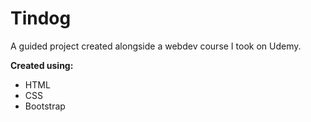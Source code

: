 # Tindog
A guided project created alongside a webdev course I took on Udemy.

**Created using:**
- HTML
- CSS
- Bootstrap
